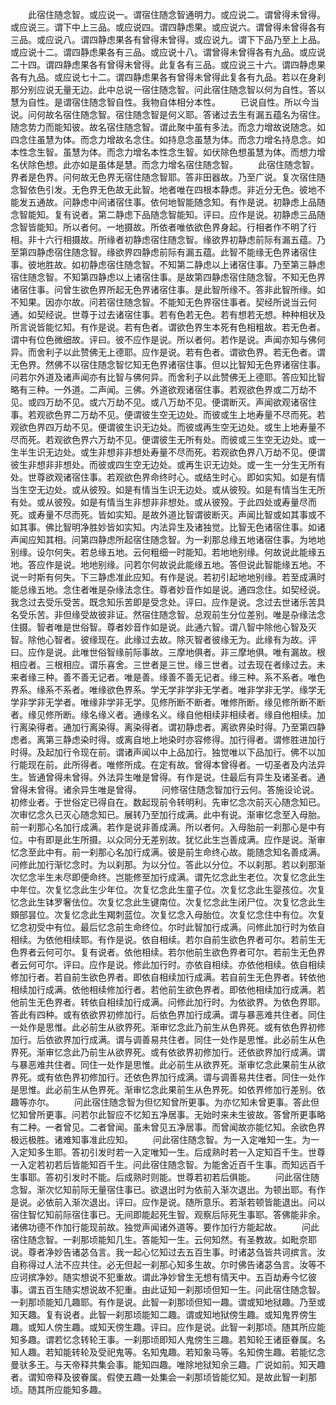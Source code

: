 <!-- { "loadSidebar": true } -->
　　此宿住随念智。或应说一。谓宿住随念智通明力。或应说二。谓曾得未曾得。或应说三。谓下中上三品。或应说四。谓四静虑果。或应说六。谓曾得未曾得各有三品。或应说八。谓四静虑果各有曾得未曾得。或应说九。谓下下品乃至上上品。或应说十二。谓四静虑果各有三品。或应说十八。谓曾得未曾得各有九品。或应说二十四。谓四静虑果各有曾得未曾得。此复各有三品。或应说三十六。谓四静虑果各有九品。或应说七十二。谓四静虑果各有曾得未曾得此复各有九品。若以在身刹那分别应说无量无边。此中总说一宿住随念智。问此宿住随念智以何为自性。答以慧为自性。是谓宿住随念智自性。我物自体相分本性。
　　已说自性。所以今当说。问何故名宿住随念智。宿住随念智是何义耶。答诸过去生有漏五蕴名为宿住。随念势力而能知彼。故名宿住随念智。谓此聚中虽有多法。而念力增故说随念。如四念住虽慧为体。而念力增故名念住。如持息念虽慧为体。而念力增名持息念。如本性念生智。虽慧为体。而念力增名本性念生智。如伏除色想虽慧为体。而想力增名伏除色想。此亦如是虽体是慧。而念力增名宿住随念智。
　　此宿住随念智。界者是色界。问何故无色界无宿住随念智耶。答非田器故。乃至广说。复次宿住随念智依色引发。无色界无色故无此智。地者唯在四根本静虑。非近分无色。彼地不能发五通故。问静虑中间诸宿住事。依何地智能随念知。有作是说。初静虑上品随念智能知。复有说者。第二静虑下品随念智能知。评曰。应作是说。初静虑三品随念智皆能知。所以者何。一地摄故。所依者唯依欲色界身起。行相者作不明了行相。非十六行相摄故。所缘者初静虑宿住随念智。缘欲界初静虑前际有漏五蕴。乃至第四静虑宿住随念智。缘欲界四静虑前际有漏五蕴。此智不能缘无色界诸宿住事。彼地胜故。如初静虑宿住随念智。不知第二静虑以上诸宿住事。乃至第三静虑宿住随念智。不知第四静虑以上诸宿住事。是故第四静虑宿住随念智。不知无色界诸宿住事。问曾生欲色界所起无色界诸宿住事。是此智所缘不。答非此智所缘。如不知果。因亦尔故。问若宿住随念智。不能知无色界宿住事者。契经所说当云何通。如契经说。世尊于过去诸宿住事。若有色若无色。若有想若无想。种种相状及所言说皆能忆知。有作是说。若有色者。谓欲色界生本死有色相粗故。若无色者。谓中有位色微细故。评曰。彼不应作是说。所以者何。若作是说。声闻亦知与佛何异。而舍利子以此赞佛无上德耶。应作是说。若有色者。谓欲色界。若无色者。谓无色界。然佛不以宿住随念智忆知无色界诸宿住事。但以比智知无色界诸宿住事。问若尔外道及诸声闻亦有比智与佛何异。而舍利子以此赞佛无上德耶。答应知比智略有三种。一外道。二声闻。三佛。外道欲观诸宿住事。若观欲色界或二万劫不见。或四万劫不见。或六万劫不见。或八万劫不见。便谓断灭。声闻欲观诸宿住事。若观欲色界二万劫不见。便谓彼生空无边处。而彼或生上地寿量不尽而死。若观欲色界四万劫不见。便谓彼生识无边处。而彼或再生空无边处。或生上地寿量不尽而死。若观欲色界六万劫不见。便谓彼生无所有处。而彼或三生空无边处。或一生半生识无边处。或生非想非非想处寿量不尽而死。若观欲色界八万劫不见。便谓彼生非想非非想处。而彼或四生空无边处。或再生识无边处。或一生一分生无所有处。世尊欲观诸宿住事。若观欲色界命终时心。或结生时心。即如实知。如是有情当生空无边处。或从彼殁。如是有情当生识无边处。或从彼殁。如是有情当生无所有处。或从彼殁。如是有情当生非想非非想处。或从彼殁。于此四处或寿量尽而死。或寿量不尽而死。皆如实知。是故外道比智谓彼断灭。声闻比智或如其事或不如其事。佛比智明净胜妙皆如实知。内法异生及诸独觉。比智无色诸宿住事。如诸声闻应知其相。问第四静虑所起宿住随念智。为一刹那总缘五地诸宿住事。为地地别缘。设尔何失。若总缘五地。云何粗细一时能知。若地地别缘。何故说此能缘五地。答应作是说。地地别缘。问若尔何故说此能缘五地。答但说此智能缘五地。不说一时斯有何失。下三静虑准此应知。有作是说。若初引起地地别缘。若至成满时能总缘五地。念住者唯是杂缘法念住。尊者妙音作如是说。通四念住。如契经说。我念过去受乐受苦。既念知乐苦即是受念处。评曰。应作是说。念过去世诸乐苦具名受乐苦。非但缘受故彼非证。然宿住随念智。总观前生分位差别。唯是杂缘法念住摄。智者唯是世俗智。尊者妙音作如是说。此通六智。谓八智中除他心智及灭智。除他心智者。彼缘现在。此缘过去故。除灭智者彼缘无为。此缘有为故。评曰。应作是说。此唯世俗智缘前际事故。三摩地俱者。非三摩地俱。唯有漏故。根相应者。三根相应。谓乐喜舍。三世者是三世。缘三世者。过去现在者缘过去。未来者缘三种。善不善无记者。唯是善。缘善不善无记者。缘三种。系不系者。唯色界系。缘系不系者。唯缘欲色界系。学无学非学非无学者。唯非学非无学。缘学无学非学非无学者。唯缘非学非无学。见修所断不断者。唯修所断。缘见修所断不断者。缘见修所断。缘名缘义者。通缘名义。缘自他相续非相续者。缘自他相续。加行离染得者。通加行离染得。离染得者。谓初静虑者。离欲界染时得。乃至第四静虑者。离第三静虑染时得。或离自地上地染时亦容修得。加行得者。谓修胜进加行时得。及起加行令现在前。谓诸声闻以中上品加行。独觉唯以下品加行。佛不以加行能现在前。此所得者。唯修所成。在定有故。曾得本曾得者。一切圣者及内法异生。皆通曾得未曾得。外法异生唯是曾得。有作是说。住最后有异生及诸圣者。通曾得未曾得。诸余异生唯是曾得。
　　问修宿住随念智加行云何。答施设论说。初修业者。于世俗定已得自在。数起现前令转明利。先审忆念次前灭心随念知已。次审忆念久已灭心随念知已。展转乃至加行成满。此中有说。渐审忆念至入母胎。前一刹那心名加行成满。若作是说非善成满。所以者何。入母胎前一刹那心是中有位。中有即是此生所摄。以众同分无差别故。犹忆此生岂善成满。应作是说。渐审忆念至此中有。前一刹那心名加行成满。彼是前生命终心故。能随念知名善成满。问修此加行渐忆念时。为以刹那。为以分位。答此以分位。不以刹那。若以刹那渐次忆念半生未尽即便命终。岂能修至加行成满。谓先忆念此生老位。次复忆念此生中年位。次复忆念此生少年位。次复忆念此生童子位。次复忆念此生婴孩位。次复忆念此生钵罗奢佉位。次复忆念此生键南位。次复忆念此生闭尸位。次复忆念此生頞部昙位。次复忆念此生羯刺蓝位。次复忆念入母胎位。次复忆念住中有位。次复忆念初受中有位。最后忆念前生命终位。尔时此智加行成满。问修此加行时为依自相续。为依他相续耶。有作是说。依自相续。若尔自前生欲色界者可尔。若前生无色界者云何可尔。复有说者。依他相续。若尔他前生欲色界者可尔。若前生无色界者云何可尔。评曰。应作是说。修此加行时。亦依自相续。亦依他相续。依自相续修加行者。若自前生欲色界者。即依自相续加行成满。若自前生无色界者。转依他相续加行成满。依他相续修加行者。若他前生欲色界者。即依他相续加行成满。若他前生无色界者。转依自相续加行成满。问修此加行时。为依欲界。为依色界耶。答此有四种。或有依欲界初修加行。后依色界加行成满。谓与暴恶难共住者。同住一处作是思惟。此必前生从欲界死。渐审忆念此乃前生从色界死。或有依色界初修加行。后依欲界加行成满。谓与调善易共住者。同住一处作是思惟。此必前生从色界死。渐审忆念此乃前生从欲界死。或有依欲界初修加行。还依欲界加行成满。谓与暴恶难共住者。同住一处作是思惟。此必前生从欲界死。渐审忆念此果前生从欲界死。或有依色界初修加行。还依色界加行成满。谓与调善易共住者。同住一处作是思惟。此必前生从色界死。渐审忆念此果前生从色界死。如依界修加行差别。依趣等亦尔。
　　问此宿住随念智为但忆知曾所更事。为亦忆知未曾更事。答此但忆知曾所更事。问若尔此智应不忆知五净居事。无始时来未生彼故。答曾所更事略有二种。一者曾见。二者曾闻。虽未曾见五净居事。而曾闻故亦能忆知。余欲色界极远极胜。诸难知事准此应知。
　　问此宿住随念智。为一入定唯知一生。为一入定知多生耶。答初引发时若一入定唯知一生。后成熟时若一入定知百千生。世尊一入定若初若后皆能知百千生。问此宿住随念智。为能舍近百千生事。而知远百千生事耶。答初引发时不能。后成熟时则能。世尊若初若后俱能。
　　问此宿住随念智。渐次忆知前际无量宿住事已。欲退出时为依前入渐次退出。为顿出耶。有作是说。必依前入渐次退出。评曰。应作是说。随所意乐。若渐若顿皆能退出。问以宿住智忆知前际宿住事已。无间即能起死生智。观察后际死生事耶。答佛能非余。诸佛功德不作加行能现前故。独觉声闻诸外道等。要作加行方能起故。
　　问此宿住随念智。一刹那顷能知几生。答能知一生。云何知然。有圣教故。如毗奈耶说。尊者净妙告诸苾刍言。我一起心忆知过去五百生事。时诸苾刍皆共诃摈言。汝自称得过人法不应共住。必无但起一刹那心知多生故。尔时佛告诸苾刍言。汝等不应诃摈净妙。随实想说不犯重故。谓此净妙曾生无想有情天中。五百劫寿今忆彼事。谓五百生随实想说故不犯重。由此证知一刹那顷但知一生。问此宿住随念智。一刹那顷能知几趣耶。有作是说。此智一刹那顷但知一趣。谓或知地狱趣。乃至或知天趣。复有说者。此智一刹那顷能知二趣。谓或知地狱傍生趣。或知鬼界傍生趣。或知人傍生趣。或知天傍生趣。评曰。应作是说。此智一刹那顷。随其所应能知多趣。谓若忆念转轮王事。一刹那顷即知人鬼傍生三趣。若知轮王诸臣眷属。名知人趣。若知能转轮及受祀鬼等。名知鬼趣。若知象马等。名知傍生趣。若能忆念曼驮多王。与天帝释共集会事。能知四趣。唯除地狱知余三趣。广说如前。知天趣者。谓知帝释及彼眷属。假使五趣一处集会一刹那顷皆能忆知。是故此智一刹那顷。随其所应能知多趣。
